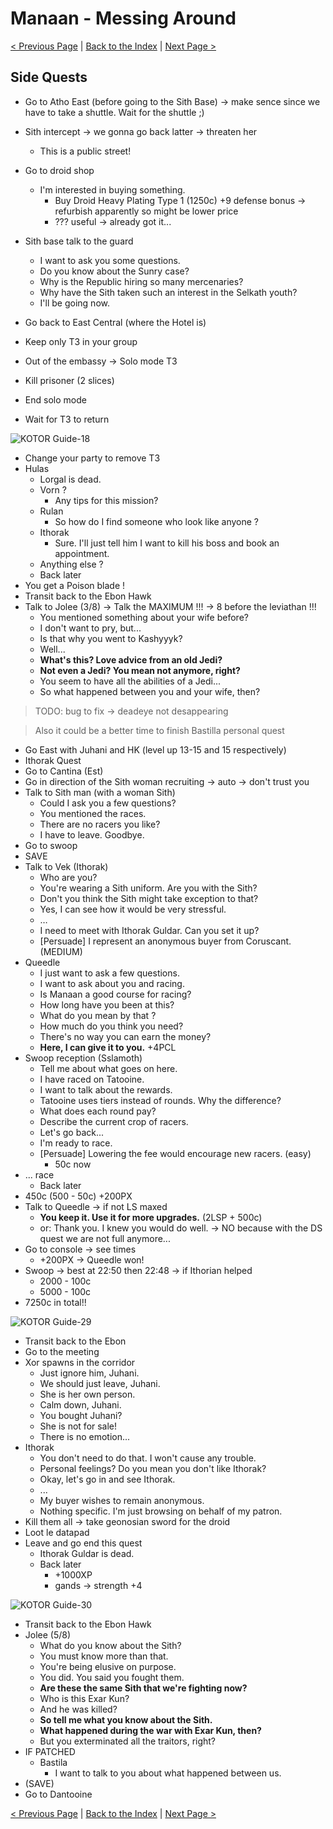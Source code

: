 
# Manaan - Messing Around

[< Previous Page](063_Manaan.md)
| [Back to the Index](./000_Index.md)
| [Next Page >](065_Dantooine.md)


## Side Quests

- Go to Atho East (before going to the Sith Base) -> make sence since we have to take a shuttle. Wait for the shuttle ;)
- Sith intercept -> we gonna go back latter -> threaten her
    - This is a public street!
- Go to droid shop
    - I'm interested in buying something.
        - Buy Droid Heavy Plating Type 1 (1250c) +9 defense bonus -> refurbish apparently so might be lower price
        - ??? useful -> already got it...
- Sith base talk to the guard
    - I want to ask you some questions.
    - Do you know about the Sunry case?
    - Why is the Republic hiring so many mercenaries?
    - Why have the Sith taken such an interest in the Selkath youth?
    - I'll be going now.


- Go back to East Central (where the Hotel is)
- Keep only T3 in your group
- Out of the embassy -> Solo mode T3
- Kill prisoner (2 slices)
- End solo mode
- Wait for T3 to return

![KOTOR Guide-18](../resources/images/screenshots/KOTOR%20Guide-18.png)

- Change your party to remove T3
- Hulas
    - Lorgal is dead.
    - Vorn ?
        - Any tips for this mission?
    - Rulan
        - So how do I find someone who look like anyone ?
    - Ithorak
        - Sure. I'll just tell him I want to kill his boss and book an appointment.
    - Anything else ?
    - Back later
- You get a Poison blade !
- Transit back to the Ebon Hawk
- Talk to Jolee (3/8) -> Talk the MAXIMUM !!! -> 8 before the leviathan !!!
    - You mentioned something about your wife before?
    - I don't want to pry, but...
    - Is that why you went to Kashyyyk?
    - Well...
    - **What's this? Love advice from an old Jedi?**
    - **Not even a Jedi? You mean not anymore, right?**
    - You seem to have all the abilities of a Jedi...
    - So what happened between you and your wife, then?


> TODO: bug to fix -> deadeye not desappearing

> Also it could be a better time to finish Bastilla personal quest

- Go East with Juhani and HK (level up 13-15 and 15 respectively)
- Ithorak Quest
- Go to Cantina (Est)
- Go in direction of the Sith woman recruiting -> auto -> don't trust you
- Talk to Sith man (with a woman Sith)
    - Could I ask you a few questions?
    - You mentioned the races.
    - There are no racers you like?
    - I have to leave. Goodbye.
- Go to swoop
- SAVE
- Talk to Vek (Ithorak)
    - Who are you?
    - You're wearing a Sith uniform. Are you with the Sith?
    - Don't you think the Sith might take exception to that?
    - Yes, I can see how it would be very stressful.
    - …
    - I need to meet with Ithorak Guldar. Can you set it up?
    - [Persuade] I represent an anonymous buyer from Coruscant. (MEDIUM)
- Queedle
    - I just want to ask a few questions.
    - I want to ask about you and racing.
    - Is Manaan a good course for racing?
    - How long have you been at this?
    - What do you mean by that ?
    - How much do you think you need?
    - There's no way you can earn the money?
    - **Here, I can give it to you.** +4PCL
- Swoop reception (Sslamoth)
    - Tell me about what goes on here.
    - I have raced on Tatooine.
    - I want to talk about the rewards.
    - Tatooine uses tiers instead of rounds. Why the difference?
    - What does each round pay?
    - Describe the current crop of racers.
    - Let's go back...
    - I'm ready to race.
    - [Persuade] Lowering the fee would encourage new racers. (easy)
        - 50c now
- ... race
    - Back later
- 450c (500 - 50c) +200PX
- Talk to Queedle -> if not LS maxed
    - **You keep it. Use it for more upgrades.** (2LSP + 500c)
    - or: Thank you. I knew you would do well. -> NO because with the DS quest we are not full anymore...
- Go to console -> see times
    - +200PX -> Queedle won!
- Swoop -> best at 22:50 then 22:48 -> if Ithorian helped
    - 2000 - 100c
    - 5000 - 100c
- 7250c in total!!

![KOTOR Guide-29](../resources/images/screenshots/KOTOR%20Guide-29.png)

- Transit back to the Ebon
- Go to the meeting
- Xor spawns in the corridor
    - Just ignore him, Juhani.
    - We should just leave, Juhani.
    - She is her own person.
    - Calm down, Juhani.
    - You bought Juhani?
    - She is not for sale!
    - There is no emotion...
- Ithorak
    - You don't need to do that. I won't cause any trouble.
    - Personal feelings? Do you mean you don't like Ithorak?
    - Okay, let's go in and see Ithorak.
    - ...
    - My buyer wishes to remain anonymous.
    - Nothing specific. I'm just browsing on behalf of my patron.
- Kill them all -> take geonosian sword for the droid
- Loot le datapad
- Leave and go end this quest
    - Ithorak Guldar is dead.
    - Back later
        - +1000XP
        - gands -> strength +4

![KOTOR Guide-30](../resources/images/screenshots/KOTOR%20Guide-30.png)

- Transit back to the Ebon Hawk
- Jolee (5/8)
    - What do you know about the Sith?
    - You must know more than that.
    - You're being elusive on purpose.
    - You did. You said you fought them.
    - **Are these the same Sith that we're fighting now?**
    - Who is this Exar Kun?
    - And he was killed?
    - **So tell me what you know about the Sith.**
    - **What happened during the war with Exar Kun, then?**
    - But you exterminated all the traitors, right?
- IF PATCHED
    - Bastila
        - I want to talk to you about what happened between us.
- (SAVE)
- Go to Dantooine


[< Previous Page](063_Manaan.md)
| [Back to the Index](./000_Index.md)
| [Next Page >](./065_Dantooine.md)
